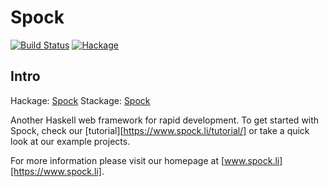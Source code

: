 Spock
=====

[![Build Status](https://travis-ci.org/agrafix/Spock.svg)](https://travis-ci.org/agrafix/Spock)
[![Hackage](https://img.shields.io/hackage/v/Spock.svg)](http://hackage.haskell.org/package/Spock)

## Intro

Hackage: [Spock](http://hackage.haskell.org/package/Spock)
Stackage: [Spock](https://www.stackage.org/package/Spock)

Another Haskell web framework for rapid development. To get started with Spock, check our [tutorial][https://www.spock.li/tutorial/]
or take a quick look at our example projects.

For more information please visit our homepage at [www.spock.li][https://www.spock.li].
